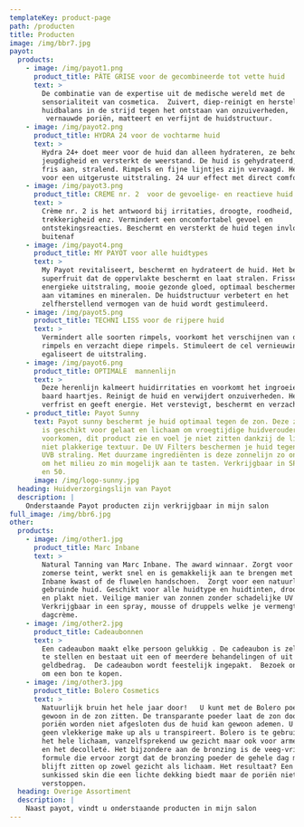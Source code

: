 ```yaml
---
templateKey: product-page
path: /producten
title: Producten
image: /img/bbr7.jpg
payot:
  products:
    - image: /img/payot1.png
      product_title: PÂTE GRISE voor de gecombineerde tot vette huid
      text: >
        De combinatie van de expertise uit de medische wereld met de
        sensorialiteit van cosmetica.  Zuivert, diep-reinigt en herstelt de
        huidbalans in de strijd tegen het ontstaan van onzuiverheden,
         vernauwde poriën, matteert en verfijnt de huidstructuur.
    - image: /img/payot2.png
      product_title: HYDRA 24 voor de vochtarme huid
      text: >
        Hydra 24+ doet meer voor de huid dan alleen hydrateren, ze behoudt haar
        jeugdigheid en versterkt de weerstand. De huid is gehydrateerd, voelt
        fris aan, stralend. Rimpels en fijne lijntjes zijn vervaagd. Het zorgt
        voor een uitgeruste uitstraling. 24 uur effect met direct comfort!
    - image: /img/payot3.png
      product_title: CREME nr. 2  voor de gevoelige- en reactieve huid
      text: >
        Crème nr. 2 is het antwoord bij irritaties, droogte, roodheid,
        trekkerigheid enz. Vermindert een oncomfortabel gevoel en
        ontstekingsreacties. Beschermt en versterkt de huid tegen invloeden van
        buitenaf
    - image: /img/payot4.png
      product_title: MY PAYOT voor alle huidtypes
      text: >
        My Payot revitaliseert, beschermt en hydrateert de huid. Het bevat
        superfruit dat de oppervlakte beschermt en laat stralen. Frisse
        energieke uitstraling, mooie gezonde gloed, optimaal beschermend. Rijk
        aan vitamines en mineralen. De huidstructuur verbetert en het
        zelfherstellend vermogen van de huid wordt gestimuleerd.
    - image: /img/payot5.png
      product_title: TECHNI LISS voor de rijpere huid
      text: >
        Vermindert alle soorten rimpels, voorkomt het verschijnen van de eerste
        rimpels en verzacht diepe rimpels. Stimuleert de cel vernieuwing en
        egaliseert de uitstraling.
    - image: /img/payot6.png
      product_title: OPTIMALE  mannenlijn
      text: >
        Deze herenlijn kalmeert huidirritaties en voorkomt het ingroeien van
        baard haartjes. Reinigt de huid en verwijdert onzuiverheden. Het
        verfrist en geeft energie. Het verstevigt, beschermt en verzacht.      
    - product_title: Payot Sunny
      text: Payot sunny beschermt je huid optimaal tegen de zon. Deze zonnebrand crème
        is geschikt voor gelaat en lichaam om vroegtijdige huidveroudering te
        voorkomen, dit product zie en voel je niet zitten dankzij de lichte en
        niet plakkerige textuur. De UV Filters beschermen je huid tegen UVA en
        UVB straling. Met duurzame ingrediënten is deze zonnelijn zo ontwikkeld
        om het milieu zo min mogelijk aan te tasten. Verkrijgbaar in SPF 15, 30
        en 50.
      image: /img/logo-sunny.jpg
  heading: Huidverzorgingslijn van Payot
  description: |
    Onderstaande Payot producten zijn verkrijgbaar in mijn salon
full_image: /img/bbr6.jpg
other:
  products:
    - image: /img/other1.jpg
      product_title: Marc Inbane
      text: >
        Natural Tanning van Marc Inbane. The award winnaar. Zorgt voor een
        zomerse teint, werkt snel en is gemakkelijk aan te brengen met de Marc
        Inbane kwast of de fluwelen handschoen.  Zorgt voor een natuurlijke
        gebruinde huid. Geschikt voor alle huidtype en huidtinten, droogt snel
        en plakt niet. Veilige manier van zonnen zonder schadelijke UV stralen.
        Verkrijgbaar in een spray, mousse of druppels welke je vermengt met je
        dagcrème.
    - image: /img/other2.jpg
      product_title: Cadeaubonnen
      text: >
        Een cadeaubon maakt elke persoon gelukkig . De cadeaubon is zelf samen
        te stellen en bestaat uit een of meerdere behandelingen of uit een
        geldbedrag.  De cadeaubon wordt feestelijk ingepakt.  Bezoek onze salon
        om een bon te kopen.
    - image: /img/other3.jpg
      product_title: Bolero Cosmetics
      text: >
        Natuurlijk bruin het hele jaar door!   U kunt met de Bolero poeder
        gewoon in de zon zitten. De transparante poeder laat de zon door. De
        poriën worden niet afgesloten dus de huid kan gewoon ademen. U krijgt
        geen vlekkerige make up als u transpireert. Bolero is te gebruiken voor
        het hele lichaam, vanzelfsprekend uw gezicht maar ook voor armen, benen
        en het decolleté. Het bijzondere aan de bronzing is de veeg-vrije
        formule die ervoor zorgt dat de bronzing poeder de gehele dag mooi
        blijft zitten op zowel gezicht als lichaam. Het resultaat? Een stralende
        sunkissed skin die een lichte dekking biedt maar de poriën niet doet
        verstoppen. 
  heading: Overige Assortiment
  description: |
    Naast payot, vindt u onderstaande producten in mijn salon
---
```

